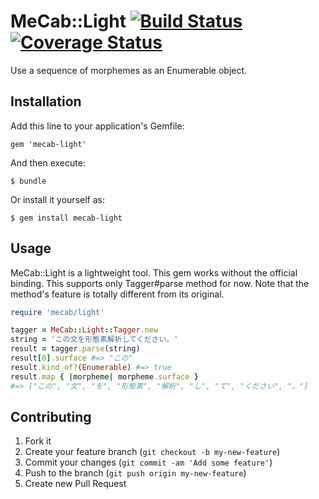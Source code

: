 # MeCab::Light [![Build Status](https://travis-ci.org/hadzimme/mecab-light.png)](https://travis-ci.org/hadzimme/mecab-light) [![Coverage Status](https://coveralls.io/repos/hadzimme/mecab-light/badge.png?branch=master)](https://coveralls.io/r/hadzimme/mecab-light?branch=master)

Use a sequence of morphemes as an Enumerable object.

## Installation

Add this line to your application's Gemfile:

    gem 'mecab-light'

And then execute:

    $ bundle

Or install it yourself as:

    $ gem install mecab-light

## Usage

MeCab::Light is a lightweight tool.
This gem works without the official binding.
This supports only Tagger#parse method for now.
Note that the method's feature is totally different from its original.

```ruby
require 'mecab/light'

tagger = MeCab::Light::Tagger.new
string = 'この文を形態素解析してください。'
result = tagger.parse(string)
result[0].surface #=> "この"
result.kind_of?(Enumerable) #=> true
result.map { |morpheme| morpheme.surface }
#=> ["この", "文", "を", "形態素", "解析", "し", "て", "ください", "。"]
```

## Contributing

1. Fork it
2. Create your feature branch (`git checkout -b my-new-feature`)
3. Commit your changes (`git commit -am 'Add some feature'`)
4. Push to the branch (`git push origin my-new-feature`)
5. Create new Pull Request
